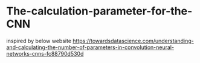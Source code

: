 # The-calculation-parameter-for-the-CNN

inspired by below website
https://towardsdatascience.com/understanding-and-calculating-the-number-of-parameters-in-convolution-neural-networks-cnns-fc88790d530d

